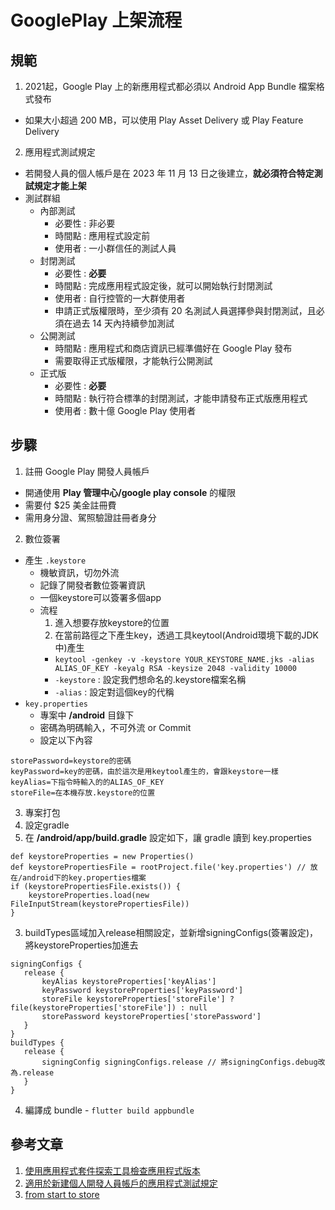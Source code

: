 # GooglePlay 上架流程

## 規範
1. 2021起，Google Play 上的新應用程式都必須以 Android App Bundle 檔案格式發布
  - 如果大小超過 200 MB，可以使用 Play Asset Delivery 或 Play Feature Delivery
2. 應用程式測試規定
  - 若開發人員的個人帳戶是在 2023 年 11 月 13 日之後建立，**就必須符合特定測試規定才能上架**
  - 測試群組
    - 內部測試
      - 必要性 : 非必要
      - 時間點 : 應用程式設定前
      - 使用者 : 一小群信任的測試人員
    - 封閉測試
      - 必要性 : **必要**
      - 時間點 : 完成應用程式設定後，就可以開始執行封閉測試
      - 使用者 : 自行控管的一大群使用者
      - 申請正式版權限時，至少須有 20 名測試人員選擇參與封閉測試，且必須在過去 14 天內持續參加測試
    - 公開測試
      - 時間點 : 應用程式和商店資訊已經準備好在 Google Play 發布
      - 需要取得正式版權限，才能執行公開測試
    - 正式版
      - 必要性 : **必要**
      - 時間點 : 執行符合標準的封閉測試，才能申請發布正式版應用程式
      - 使用者 : 數十億 Google Play 使用者

## 步驟
1. 註冊 Google Play 開發人員帳戶
  - 開通使用 **Play 管理中心/google play console** 的權限
  - 需要付 $25 美金註冊費
  - 需用身分證、駕照驗證註冊者身分
2. 數位簽署
  - 產生 ```.keystore```
    - 機敏資訊，切勿外流
    - 記錄了開發者數位簽署資訊
    - 一個keystore可以簽署多個app
    - 流程
      1. 進入想要存放keystore的位置
      2. 在當前路徑之下產生key，透過工具keytool(Android環境下載的JDK中)產生
        - ```keytool -genkey -v -keystore YOUR_KEYSTORE_NAME.jks -alias ALIAS_OF_KEY -keyalg RSA -keysize 2048 -validity 10000```
        - ```-keystore``` : 設定我們想命名的.keystore檔案名稱
        - ```-alias``` : 設定對這個key的代稱
  - ```key.properties```
    - 專案中 **/android** 目錄下
    - 密碼為明碼輸入，不可外流 or Commit
    - 設定以下內容
```
storePassword=keystore的密碼
keyPassword=key的密碼，由於這次是用keytool產生的，會跟keystore一樣
keyAlias=下指令時輸入的的ALIAS_OF_KEY
storeFile=在本機存放.keystore的位置
```
3. 專案打包
  1. 設定gradle
  2. 在 **/android/app/build.gradle** 設定如下，讓 gradle 讀到 key.properties
```
def keystoreProperties = new Properties()
def keystorePropertiesFile = rootProject.file('key.properties') // 放在/android下的key.properties檔案
if (keystorePropertiesFile.exists()) {
    keystoreProperties.load(new FileInputStream(keystorePropertiesFile))
}
```
  3. buildTypes區域加入release相關設定，並新增signingConfigs(簽署設定)，將keystoreProperties加進去
```
signingConfigs {
   release {
       keyAlias keystoreProperties['keyAlias']
       keyPassword keystoreProperties['keyPassword']
       storeFile keystoreProperties['storeFile'] ? file(keystoreProperties['storeFile']) : null
       storePassword keystoreProperties['storePassword']
   }
}
buildTypes {
   release {
       signingConfig signingConfigs.release // 將signingConfigs.debug改為.release
   }
}
```
  4. 編譯成 bundle
    - ```flutter build appbundle```

## 參考文章
1. [使用應用程式套件探索工具檢查應用程式版本](https://support.google.com/googleplay/android-developer/answer/9844279)
2. [適用於新建個人開發人員帳戶的應用程式測試規定](https://support.google.com/googleplay/android-developer/answer/14151465)
3. [from start to store](https://ithelp.ithome.com.tw/users/20152234/ironman/5606)
